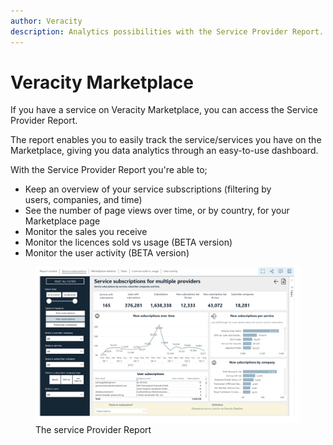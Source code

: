 ```yaml
---
author: Veracity
description: Analytics possibilities with the Service Provider Report.
---
```


# Veracity Marketplace

If you have a service on Veracity Marketplace, you can access the Service Provider Report.

The report enables you to easily track the service/services you have on the Marketplace, giving you data analytics through an easy-to-use dashboard. 

With the Service Provider Report you're able to;

* Keep an overview of your service subscriptions (filtering by users, companies, and time)
* See the number of page views over time, or by country, for your Marketplace page 
* Monitor the sales you receive
* Monitor the licences sold vs usage (BETA version) 
* Monitor the user activity (BETA version)

<figure>
	<img src="assets/Analytics.png"/>
	<figcaption>The service Provider Report​</figcaption>
</figure>
